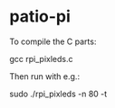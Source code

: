 # patio-pi

To compile the C parts:

gcc rpi_pixleds.c

Then run with e.g.:

sudo ./rpi_pixleds -n 80 -t
